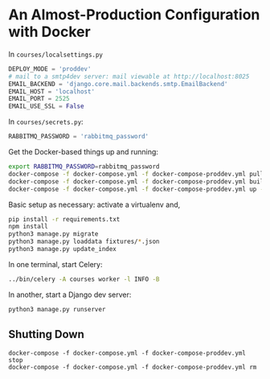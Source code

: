 # An Almost-Production Configuration with Docker

In `courses/localsettings.py`

```py
DEPLOY_MODE = 'proddev'
# mail to a smtp4dev server: mail viewable at http://localhost:8025
EMAIL_BACKEND = 'django.core.mail.backends.smtp.EmailBackend'
EMAIL_HOST = 'localhost'
EMAIL_PORT = 2525
EMAIL_USE_SSL = False
```

In `courses/secrets.py`:
```py
RABBITMQ_PASSWORD = 'rabbitmq_password'
```


Get the Docker-based things up and running:
```sh
export RABBITMQ_PASSWORD=rabbitmq_password
docker-compose -f docker-compose.yml -f docker-compose-proddev.yml pull
docker-compose -f docker-compose.yml -f docker-compose-proddev.yml build
docker-compose -f docker-compose.yml -f docker-compose-proddev.yml up -d
```

Basic setup as necessary: activate a virtualenv and,
```sh
pip install -r requirements.txt
npm install
python3 manage.py migrate
python3 manage.py loaddata fixtures/*.json
python3 manage.py update_index
```

In one terminal, start Celery:
```sh
../bin/celery -A courses worker -l INFO -B
```

In another, start a Django dev server:
```sh
python3 manage.py runserver
```

## Shutting Down

```shell
docker-compose -f docker-compose.yml -f docker-compose-proddev.yml stop
docker-compose -f docker-compose.yml -f docker-compose-proddev.yml rm
```
